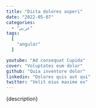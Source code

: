 ```yaml
---
title: "Dicta dolores asperi"
date: "2022-05-07"
categories:
  - "عربي"
tags:
  [
    "angular"
  ]

youtube: "Ad consequat Cupida"
cover: "Voluptates eum dolor"
github: "Quia inventore dolor"
linkedin: "Dolores quis aut qui"
twitter: "Velit eius maxime ex"
---
```

{description}